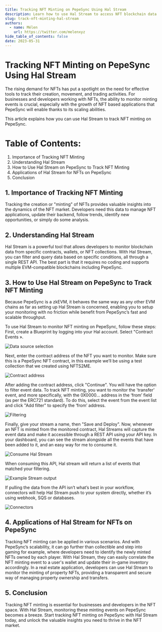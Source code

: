 ```yaml
---
title: Tracking NFT Minting on PepeSync Using Hal Stream
description: Learn how to use Hal Stream to access NFT blockchain data
slug: track-nft-minting-hal-stream
authors:
  - name: Mélen
    url: https://twitter.com/melenxyz
hide_table_of_contents: false
date: 2023-05-31
---
```


# Tracking NFT Minting on PepeSync Using Hal Stream

The rising demand for NFTs has put a spotlight on the need for effective tools to track their creation, movement, and trading activities. For businesses and developers working with NFTs, the ability to monitor minting events is crucial, especially with the growth of NFT based applications that PepeSync will enable thanks to its scaling abilities.

This article explains how you can use Hal Stream to track NFT minting on PepeSync.

# Table of Contents:

1. Importance of Tracking NFT Minting
2. Understanding Hal Stream
3. How to Use Hal Stream on PepeSync to Track NFT Minting
4. Applications of Hal Stream for NFTs on PepeSync
5. Conclusion

## 1. Importance of Tracking NFT Minting

Tracking the creation or "minting" of NFTs provides valuable insights into the dynamics of the NFT market. Developers need this data to manage NFT applications, update their backend, follow trends, identify new opportunities, or simply do some analysis.

## 2. Understanding Hal Stream

Hal Stream is a powerful tool that allows developers to monitor blockchain data from specific contracts, wallets, or NFT collections. With Hal Stream, you can filter and query data based on specific conditions, all through a single REST API. The best part is that it requires no coding and supports multiple EVM-compatible blockchains including PepeSync.

## 3. How to Use Hal Stream on PepeSync to Track NFT Minting

Because PepeSync is a zkEVM, it behaves the same way as any other EVM chains as far as setting up Hal Stream is concerned, enabling you to setup your monitoring with no friction while benefit from PepeSync’s fast and scalable throughput.

To use Hal Stream to monitor NFT minting on PepeSync, follow these steps: First, create a Blueprint by logging into your Hal account. Select "Contract Events ».

![Data source selection](assets/hal-stream/hal-stream-1.png)

Next, enter the contract address of the NFT you want to monitor. Make sure this is a PepeSync NFT contract, in this example we’ll be using a test collection that we created using NFTS2ME.

![Contract address](assets/hal-stream/hal-stream-2.png)

After adding the contract address, click "Continue". You will have the option to filter event data. To track NFT minting, you want to monitor the 'transfer' event, and more specifically, with the 0X0000… address in the ‘from’ field (as per the ERC721 standard). To do this, select the event from the event list and click "Add filter" to specify the ‘from’ address.

![Filtering](assets/hal-stream/hal-stream-3.png)

Finally, give your stream a name, then "Save and Deploy". Now, whenever an NFT is minted from the monitored contract, Hal Streams will capture the event data and make it accessible through a REST API using your API key. In your dashboard, you can see the stream alongside all the events that have been added to it, and an easy way for me to consume it.

![Consume Hal Stream](assets/hal-stream/hal-stream-4.png)

When consuming this API, Hal stream will return a list of events that matched your filtering.

![Example Stream output](assets/hal-stream/hal-stream-5.png)

If pulling the data from the API isn’t what’s best in your workflow, connectors will help Hal Stream push to your system directly, whether it’s using webhook, SQS or databases.

![Connectors](assets/hal-stream/hal-stream-6.png)

## 4. Applications of Hal Stream for NFTs on PepeSync

Tracking NFT minting can be applied in various scenarios. And with PepeSync’s scalability, it can go further than collectible and step into gaming for example, where developers need to identify the newly minted NFTs owned by each player. With Hal Stream, they can easily correlate the NFT minting event to a user's wallet and update their in-game inventory accordingly. In a real estate application, developers can use Hal Stream to monitor the minting of property NFTs, providing a transparent and secure way of managing property ownership and transfers.

## 5. Conclusion

Tracking NFT minting is essential for businesses and developers in the NFT space. With Hal Stream, monitoring these minting events on PepeSync becomes a breeze. Start tracking NFT minting on PepeSync with Hal Stream today, and unlock the valuable insights you need to thrive in the NFT market.
